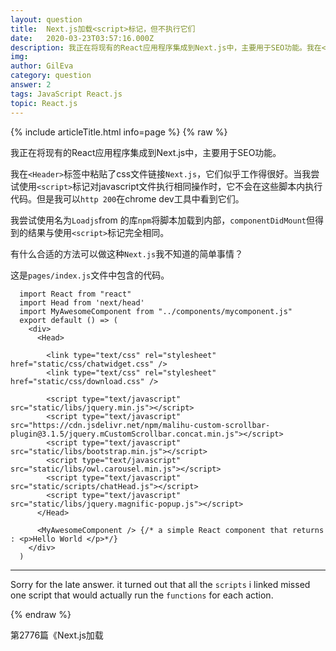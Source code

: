 ```yaml
---
layout: question
title:  Next.js加载<script>标记，但不执行它们
date:   2020-03-23T03:57:16.000Z
description: 我正在将现有的React应用程序集成到Next.js中，主要用于SEO功能。我在<Header>标签中粘贴了css文件链接Next.js，它们似乎工作...
img: 
author: GilEva
category: question
answer: 2
tags: JavaScript React.js
topic: React.js
---
```

<div class="article-root">
  <div class="article">
    {% include articleTitle.html info=page %}
    {% raw %}
    <div class="article-content"><p><font style="vertical-align: inherit;"><font style="vertical-align: inherit;">我正在将现有的React应用程序集成到Next.js中，主要用于SEO功能。</font></font></p>

<p><font style="vertical-align: inherit;"><font style="vertical-align: inherit;">我在</font></font><code>&lt;Header&gt;</code><font style="vertical-align: inherit;"><font style="vertical-align: inherit;">标签中</font><font style="vertical-align: inherit;">粘贴了css文件链接</font></font><code>Next.js</code><font style="vertical-align: inherit;"><font style="vertical-align: inherit;">，它们似乎工作得很好。</font><font style="vertical-align: inherit;">当我尝试使用</font></font><code>&lt;script&gt;</code><font style="vertical-align: inherit;"><font style="vertical-align: inherit;">标记</font><font style="vertical-align: inherit;">对javascript文件执行相同操作时</font><font style="vertical-align: inherit;">，它不会在这些脚本内执行代码。</font><font style="vertical-align: inherit;">但是我可以</font></font><code>http 200</code><font style="vertical-align: inherit;"><font style="vertical-align: inherit;">在chrome dev工具中</font><font style="vertical-align: inherit;">看到它们</font><font style="vertical-align: inherit;">。</font></font></p>

<p><font style="vertical-align: inherit;"><font style="vertical-align: inherit;">我尝试使用名为</font></font><code>Loadjs</code><font style="vertical-align: inherit;"><font style="vertical-align: inherit;">from </font><font style="vertical-align: inherit;">的库</font></font><code>npm</code><font style="vertical-align: inherit;"><font style="vertical-align: inherit;">将脚本加载到内部，</font></font><code>componentDidMount</code><font style="vertical-align: inherit;"><font style="vertical-align: inherit;">但得到的结果与使用</font></font><code>&lt;script&gt;</code><font style="vertical-align: inherit;"><font style="vertical-align: inherit;">标记</font><font style="vertical-align: inherit;">完全相同</font><font style="vertical-align: inherit;">。</font></font></p>

<p><font style="vertical-align: inherit;"><font style="vertical-align: inherit;">有什么合适的方法可以做这种</font></font><code>Next.js</code><font style="vertical-align: inherit;"><font style="vertical-align: inherit;">我不知道的</font><font style="vertical-align: inherit;">简单事情</font><font style="vertical-align: inherit;">？</font></font></p>

<p><font style="vertical-align: inherit;"><font style="vertical-align: inherit;">这是</font></font><code>pages/index.js</code><font style="vertical-align: inherit;"><font style="vertical-align: inherit;">文件中</font><font style="vertical-align: inherit;">包含的代码</font><font style="vertical-align: inherit;">。</font></font></p>

<pre><code>  import React from "react"<font></font>
  import Head from 'next/head'<font></font>
  import MyAwesomeComponent from "../components/mycomponent.js"<font></font>
  export default () =&gt; (<font></font>
    &lt;div&gt;<font></font>
      &lt;Head&gt;<font></font>
<font></font>
        &lt;link type="text/css" rel="stylesheet" href="static/css/chatwidget.css" /&gt;<font></font>
        &lt;link type="text/css" rel="stylesheet" href="static/css/download.css" /&gt;<font></font>
<font></font>
        &lt;script type="text/javascript" src="static/libs/jquery.min.js"&gt;&lt;/script&gt;<font></font>
        &lt;script type="text/javascript" src="https://cdn.jsdelivr.net/npm/malihu-custom-scrollbar-plugin@3.1.5/jquery.mCustomScrollbar.concat.min.js"&gt;&lt;/script&gt;<font></font>
        &lt;script type="text/javascript" src="static/libs/bootstrap.min.js"&gt;&lt;/script&gt;<font></font>
        &lt;script type="text/javascript" src="static/libs/owl.carousel.min.js"&gt;&lt;/script&gt;<font></font>
        &lt;script type="text/javascript" src="static/scripts/chatHead.js"&gt;&lt;/script&gt;<font></font>
        &lt;script type="text/javascript" src="static/libs/jquery.magnific-popup.js"&gt;&lt;/script&gt;<font></font>
      &lt;/Head&gt;<font></font>
<font></font>
      &lt;MyAwesomeComponent /&gt; {/* a simple React component that returns  : &lt;p&gt;Hello World &lt;/p&gt;*/}<font></font>
    &lt;/div&gt;<font></font>
  )<font></font>
</code></pre>

<hr>

<p>Sorry for the late answer.
it turned out that all the <code>scripts</code> i linked missed one script that would actually run the <code>functions</code> for each action.</p></div>
    {% endraw %}
  </div>
  <p class="winter_mark">第2776篇《Next.js加载<script>标记，但不执行它们》来自Winter(https://github.com/aiyld/aiyld.github.io)的站点</p>
  <div class="discuss-wrapper">
    {% include discussTitle.html info=page %}
    {% raw %}
    <div class="discuss-item">
        <div class="discuss-parent">
          <div class="discuss-meta">
            <span class="discuss-user">JimDavaid卡卡西</span>
            <span class="discuss-time">2020.03.23</span>
          </div>
          <div class="discuss-comment"><p><font style="vertical-align: inherit;"><font style="vertical-align: inherit;">也许这可以帮助您</font></font><a href="https://stackoverflow.com/questions/54436021/nextjs-public-folder"><font style="vertical-align: inherit;"><font style="vertical-align: inherit;">Nextjs公用文件夹</font></font></a></p>

<p><font style="vertical-align: inherit;"><font style="vertical-align: inherit;">将您的静态文件夹移动到根目录中的公用文件夹中</font></font></p>

<pre><code>export default () =&gt; (<font></font>
    &lt;div&gt;<font></font>
      &lt;Head&gt;<font></font>
<font></font>
        &lt;link type="text/css" rel="stylesheet" href="/static/css/chatwidget.css" /&gt;<font></font>
        &lt;link type="text/css" rel="stylesheet" href="/static/css/download.css" /&gt;<font></font>
<font></font>
        &lt;script type="text/javascript" src="/static/libs/jquery.min.js"&gt;&lt;/script&gt;<font></font>
        ...<font></font>
      &lt;/Head&gt;<font></font>
<font></font>
      &lt;MyAwesomeComponent /&gt; <font></font>
    &lt;/div&gt;<font></font>
  )<font></font>
</code></pre></div>
        </div></div><div class="discuss-item">
        <div class="discuss-parent">
          <div class="discuss-meta">
            <span class="discuss-user">斯丁</span>
            <span class="discuss-time">2020.03.23</span>
          </div>
          <div class="discuss-comment"><p><font style="vertical-align: inherit;"><font style="vertical-align: inherit;">您也可以运行js代码</font></font></p>

<p></p><div class="snippet" data-lang="js" data-hide="false" data-console="true" data-babel="false">
<div class="snippet-code">
<pre class="snippet-code-html lang-html prettyprint-override"><code>          &lt;script<font></font>
            dangerouslySetInnerHTML={{<font></font>
              __html: `<font></font>
                      let a = 1;<font></font>
                      functionCall();<font></font>
                  `,<font></font>
            }}<font></font>
          &gt;&lt;/script&gt;</code></pre>
</div>
</div>
<p></p></div>
        </div></div>
    {% endraw %}
  </div>
<div>

